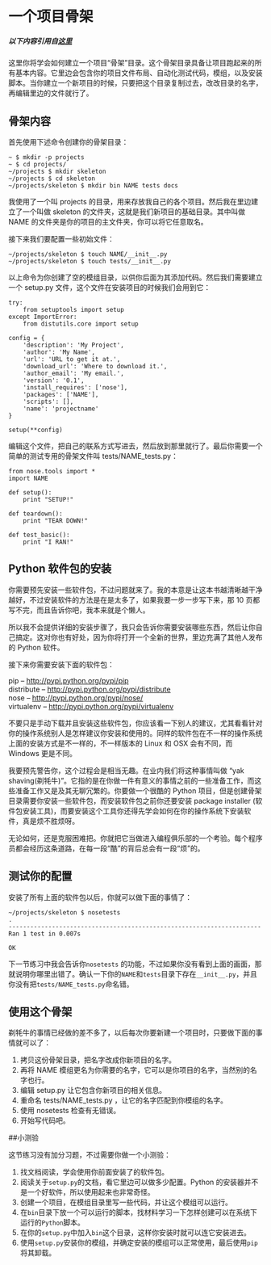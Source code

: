 # 一个项目骨架

##### *以下内容引用自[这里](http://www.2cto.com/shouce/Pythonbbf/ex46.html)*   

这里你将学会如何建立一个项目“骨架”目录。这个骨架目录具备让项目跑起来的所有基本内容。它里边会包含你的项目文件布局、自动化测试代码，模组，以及安装脚本。当你建立一个新项目的时候，只要把这个目录复制过去，改改目录的名字，再编辑里边的文件就行了。

## 骨架内容

首先使用下述命令创建你的骨架目录：

```
~ $ mkdir -p projects
~ $ cd projects/
~/projects $ mkdir skeleton
~/projects $ cd skeleton
~/projects/skeleton $ mkdir bin NAME tests docs
```

我使用了一个叫 projects 的目录，用来存放我自己的各个项目。然后我在里边建立了一个叫做 skeleton 的文件夹，这就是我们新项目的基础目录。其中叫做NAME 的文件夹是你的项目的主文件夹，你可以将它任意取名。

接下来我们要配置一些初始文件：

```
~/projects/skeleton $ touch NAME/__init__.py
~/projects/skeleton $ touch tests/__init__.py
```

以上命令为你创建了空的模组目录，以供你后面为其添加代码。然后我们需要建立一个 setup.py 文件，这个文件在安装项目的时候我们会用到它：

```
try:
    from setuptools import setup
except ImportError:
    from distutils.core import setup

config = {
    'description': 'My Project',
    'author': 'My Name',
    'url': 'URL to get it at.',
    'download_url': 'Where to download it.',
    'author_email': 'My email.',
    'version': '0.1',
    'install_requires': ['nose'],
    'packages': ['NAME'],
    'scripts': [],
    'name': 'projectname'
}

setup(**config)
```

编辑这个文件，把自己的联系方式写进去，然后放到那里就行了。最后你需要一个简单的测试专用的骨架文件叫 tests/NAME_tests.py：

```
from nose.tools import *
import NAME

def setup():
    print "SETUP!"

def teardown():
    print "TEAR DOWN!"

def test_basic():
    print "I RAN!"
```

## Python 软件包的安装

你需要预先安装一些软件包，不过问题就来了。我的本意是让这本书越清晰越干净越好，不过安装软件的方法是在是太多了，如果我要一步一步写下来，那 10 页都写不完，而且告诉你吧，我本来就是个懒人。

所以我不会提供详细的安装步骤了，我只会告诉你需要安装哪些东西，然后让你自己搞定。这对你也有好处，因为你将打开一个全新的世界，里边充满了其他人发布的 Python 软件。

接下来你需要安装下面的软件包：

pip – <http://pypi.python.org/pypi/pip>  
distribute – <http://pypi.python.org/pypi/distribute>   
nose – <http://pypi.python.org/pypi/nose/>   
virtualenv – <http://pypi.python.org/pypi/virtualenv>   

不要只是手动下载并且安装这些软件包，你应该看一下别人的建议，尤其看看针对你的操作系统别人是怎样建议你安装和使用的。同样的软件包在不一样的操作系统上面的安装方式是不一样的，不一样版本的 Linux 和 OSX 会有不同，而 Windows 更是不同。

我要预先警告你，这个过程会是相当无趣。在业内我们将这种事情叫做 “yak shaving(剃牦牛)”。它指的是在你做一件有意义的事情之前的一些准备工作，而这些准备工作又是及其无聊冗繁的。你要做一个很酷的 Python 项目，但是创建骨架目录需要你安装一些软件包，而安装软件包之前你还要安装 package installer (软件包安装工具)，而要安装这个工具你还得先学会如何在你的操作系统下安装软件，真是烦不胜烦呀。

无论如何，还是克服困难把。你就把它当做进入编程俱乐部的一个考验。每个程序员都会经历这条道路，在每一段“酷”的背后总会有一段“烦”的。


## 测试你的配置

安装了所有上面的软件包以后，你就可以做下面的事情了：

```
~/projects/skeleton $ nosetests
.
----------------------------------------------------------------------
Ran 1 test in 0.007s

OK
```

下一节练习中我会告诉你`nosetests` 的功能，不过如果你没有看到上面的画面，那就说明你哪里出错了。确认一下你的`NAME`和`tests`目录下存在`__init__.py`，并且你没有把`tests/NAME_tests.py`命名错。


## 使用这个骨架

剃牦牛的事情已经做的差不多了，以后每次你要新建一个项目时，只要做下面的事情就可以了：

1. 拷贝这份骨架目录，把名字改成你新项目的名字。
2. 再将 NAME 模组更名为你需要的名字，它可以是你项目的名字，当然别的名字也行。
3. 编辑 setup.py 让它包含你新项目的相关信息。
4. 重命名 tests/NAME_tests.py ，让它的名字匹配到你模组的名字。
5. 使用 nosetests 检查有无错误。
6. 开始写代码吧。

##小测验

这节练习没有加分习题，不过需要你做一个小测验：

1. 找文档阅读，学会使用你前面安装了的软件包。  
2. 阅读关于`setup.py`的文档，看它里边可以做多少配置。Python 的安装器并不是一个好软件，所以使用起来也非常奇怪。
3. 创建一个项目，在模组目录里写一些代码，并让这个模组可以运行。
4. 在`bin`目录下放一个可以运行的脚本，找材料学习一下怎样创建可以在系统下运行的`Python`脚本。
5. 在你的`setup.py`中加入`bin`这个目录，这样你安装时就可以连它安装进去。
6. 使用`setup.py`安装你的模组，并确定安装的模组可以正常使用，最后使用`pip`将其卸载。


